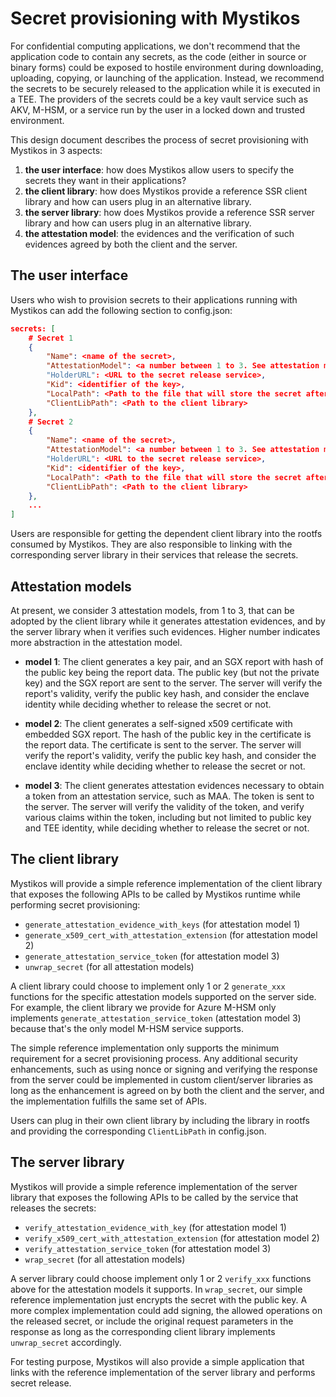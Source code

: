 # Secret provisioning with Mystikos

For confidential computing applications, we don't recommend that the
application code to contain any secrets, as the code (either in source
or binary forms) could be exposed to hostile environment during
downloading, uploading, copying, or launching of the application.
Instead, we recommend the secrets to be securely released to the
application while it is executed in a TEE. The providers of the secrets
could be a key vault service such as AKV, M-HSM, or a service run by
the user in a locked down and trusted environment.

This design document describes the process of secret provisioning
 with Mystikos in 3 aspects:

1. **the user interface**: how does Mystikos allow users to specify the
secrets they want in their applications?
1. **the client library**: how does Mystikos provide a reference SSR
client library and how can users plug in an alternative library.
1. **the server library**: how does Mystikos provide a reference SSR
server library and how can users plug in an alternative library.
1. **the attestation model**: the evidences and the verification of
such evidences agreed by both the client and the server.

## The user interface

Users who wish to provision secrets to their applications running with
Mystikos can add the following section to config.json:

```json
secrets: [
    # Secret 1
    {
        "Name": <name of the secret>,
        "AttestationModel": <a number between 1 to 3. See attestation models below>
        "HolderURL": <URL to the secret release service>,
        "Kid": <identifier of the key>,
        "LocalPath": <Path to the file that will store the secret after its retrieval>,
        "ClientLibPath": <Path to the client library>
    },
    # Secret 2
    {
        "Name": <name of the secret>,
        "AttestationModel": <a number between 1 to 3. See attestation models below>
        "HolderURL": <URL to the secret release service>,
        "Kid": <identifier of the key>,
        "LocalPath": <Path to the file that will store the secret after its retrieval>,
        "ClientLibPath": <Path to the client library>
    },
    ...
]
```

Users are responsible for getting the dependent client library into the rootfs consumed
by Mystikos. They are also responsible to linking with the corresponding server library
in their services that release the secrets.

## Attestation models

At present, we consider 3 attestation models, from 1 to 3, that can be adopted by the
client library while it generates attestation evidences, and by the server library
when it verifies such evidences. Higher number indicates more abstraction in the
attestation model.

* **model 1**: The client generates a key pair, and an SGX report with hash of
the public key being the report data. The public key (but not the private key)
and the SGX report are sent to the server. The server will verify the report's
validity, verify the public key hash, and consider the enclave identity while
deciding whether to release the secret or not.

* **model 2**: The client generates a self-signed x509 certificate with
embedded SGX report. The hash of the public key in the certificate is the
report data. The certificate is sent to the server. The server will verify the
report's validity, verify the public key hash, and consider the enclave
identity while deciding whether to release the secret or not.

* **model 3**: The client generates attestation evidences necessary to obtain
a token from an attestation service, such as MAA. The token is sent to the
server. The server will verify the validity of the token, and verify various
claims within the token, including but not limited to public key and TEE
identity, while deciding whether to release the secret or not.

## The client library

Mystikos will provide a simple reference implementation of the client library
that exposes the following APIs to be called by Mystikos runtime while
performing secret provisioning:

* `generate_attestation_evidence_with_keys` (for attestation model 1)
* `generate_x509_cert_with_attestation_extension` (for attestation model 2)
* `generate_attestation_service_token` (for attestation model 3)
* `unwrap_secret` (for all attestation models)

A client library could choose to implement only 1 or 2 `generate_xxx` functions
for the specific attestation models supported on the server side. For example,
the client library we provide for Azure M-HSM only implements
`generate_attestation_service_token` (attestation model 3)
because that's the only model M-HSM service supports.

The simple reference implementation only supports the minimum requirement for
a secret provisioning process. Any additional security enhancements, such as
using nonce or signing and verifying the response from the server could be
implemented in custom client/server libraries as long as the enhancement
is agreed on by both the client and the server, and the implementation
fulfills the same set of APIs.

Users can plug in their own client library by including the library in rootfs
and providing the corresponding `ClientLibPath` in config.json.

## The server library

Mystikos will provide a simple reference implementation of the server library
that exposes the following APIs to be called by the service that releases the
secrets:

* `verify_attestation_evidence_with_key` (for attestation model 1)
* `verify_x509_cert_with_attestation_extension` (for attestation model 2)
* `verify_attestation_service_token` (for attestation model 3)
* `wrap_secret` (for all attestation models)

A server library could choose implement only 1 or 2 `verify_xxx` functions above for the
attestation models it supports. In `wrap_secret`, our simple reference implementation
just encrypts the secret with the public key. A more complex implementation could add
signing, the allowed operations on the released secret, or include the original request
parameters in the response as long as the corresponding client library implements
`unwrap_secret` accordingly.

For testing purpose, Mystikos will also provide a simple application that links with
the reference implementation of the server library and performs secret release.
